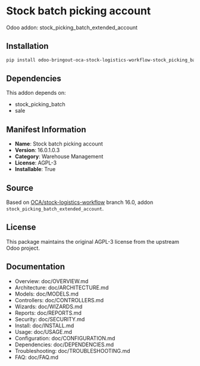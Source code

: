 # Stock batch picking account

Odoo addon: stock_picking_batch_extended_account

## Installation

```bash
pip install odoo-bringout-oca-stock-logistics-workflow-stock_picking_batch_extended_account
```

## Dependencies

This addon depends on:
- stock_picking_batch
- sale

## Manifest Information

- **Name**: Stock batch picking account
- **Version**: 16.0.1.0.3
- **Category**: Warehouse Management
- **License**: AGPL-3
- **Installable**: True

## Source

Based on [OCA/stock-logistics-workflow](https://github.com/OCA/stock-logistics-workflow) branch 16.0, addon `stock_picking_batch_extended_account`.

## License

This package maintains the original AGPL-3 license from the upstream Odoo project.

## Documentation

- Overview: doc/OVERVIEW.md
- Architecture: doc/ARCHITECTURE.md
- Models: doc/MODELS.md
- Controllers: doc/CONTROLLERS.md
- Wizards: doc/WIZARDS.md
- Reports: doc/REPORTS.md
- Security: doc/SECURITY.md
- Install: doc/INSTALL.md
- Usage: doc/USAGE.md
- Configuration: doc/CONFIGURATION.md
- Dependencies: doc/DEPENDENCIES.md
- Troubleshooting: doc/TROUBLESHOOTING.md
- FAQ: doc/FAQ.md
